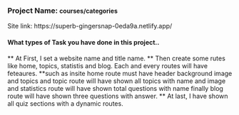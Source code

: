 <h3>Project Name: <small>courses/categories</small></h3>
Site link: https://superb-gingersnap-0eda9a.netlify.app/

<h4>What types of Task you have done in this project..</h4>
** At First, I set a website name and title name.
** Then create some rutes like home, topics, statistis and blog. Each and every routes will have feteaures.
**such as insite home route must have header background image and topics and topic route will have shown all topics with name and image and statistics route will have shown total questions with name finally blog route will have shown three questions with answer.
** At last, I have shown all quiz sections with a dynamic routes.
